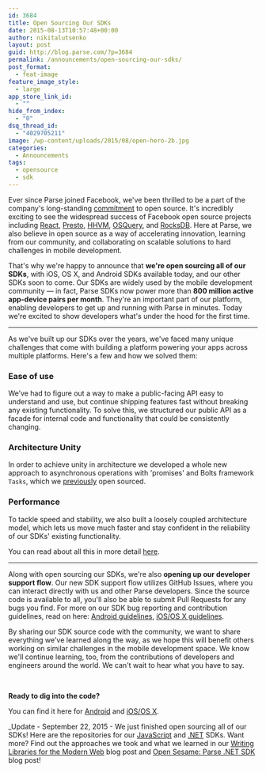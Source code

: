 ```yaml
---
id: 3684
title: Open Sourcing Our SDKs
date: 2015-08-13T10:57:48+00:00
author: nikitalutsenko
layout: post
guid: http://blog.parse.com/?p=3684
permalink: /announcements/open-sourcing-our-sdks/
post_format:
  - feat-image
feature_image_style:
  - large
app_store_link_id:
  - ""
hide_from_index:
  - "0"
dsq_thread_id:
  - "4029705211"
image: /wp-content/uploads/2015/08/open-hero-2b.jpg
categories:
  - Announcements
tags:
  - opensource
  - sdk
---
```

Ever since Parse joined Facebook, we've been thrilled to be a part of the company's long-standing [commitment](https://code.facebook.com/posts/463284987129903/oscon-2015-how-facebook-open-sources-at-scale/) to open source. It's incredibly exciting to see the widespread success of Facebook open source projects including [React](http://facebook.github.io/react/), [Presto](https://prestodb.io/), [HHVM](http://hhvm.com/), [OSQuery](https://osquery.io/), and [RocksDB](http://rocksdb.org/). Here at Parse, we also believe in open source as a way of accelerating innovation, learning from our community, and collaborating on scalable solutions to hard challenges in mobile development.

That's why we're happy to announce that **we're open sourcing all of our SDKs**, with iOS, OS X, and Android SDKs available today, and our other SDKs soon to come. Our SDKs are widely used by the mobile development community — in fact, Parse SDKs now power more than **800 million active app-device pairs per month**. They're an important part of our platform, enabling developers to get up and running with Parse in minutes. Today we're excited to show developers what's under the hood for the first time.

* * *

As we've built up our SDKs over the years, we've faced many unique challenges that come with building a platform powering your apps across multiple platforms. Here's a few and how we solved them:

### Ease of use

We’ve had to figure out a way to make a public-facing API easy to understand and use, but continue shipping features fast without breaking any existing functionality. To solve this, we structured our public API as a facade for internal code and functionality that could be consistently changing.

### Architecture Unity

In order to achieve unity in architecture we developed a whole new approach to asynchronous operations with 'promises' and Bolts framework `Tasks`, which we [previously](http://blog.parse.com/announcements/lets-bolt/) open sourced.

### Performance

To tackle speed and stability, we also built a loosely coupled architecture model, which lets us move much faster and stay confident in the reliability of our SDKs' existing functionality.

You can read about all this in more detail [here](http://blog.parse.com/learn/the-parse-sdk-whats-inside/).

* * *

Along with open sourcing our SDKs, we're also **opening up our developer support flow**. Our new SDK support flow utilizes GitHub Issues, where you can interact directly with us and other Parse developers. Since the source code is available to all, you'll also be able to submit Pull Requests for any bugs you find. For more on our SDK bug reporting and contribution guidelines, read on here: [Android guidelines](https://github.com/ParsePlatform/Parse-SDK-Android/blob/master/CONTRIBUTING.md), [iOS/OS X guidelines](https://github.com/ParsePlatform/Parse-SDK-iOS-OSX/blob/master/CONTRIBUTING.md).

By sharing our SDK source code with the community, we want to share everything we've learned along the way, as we hope this will benefit others working on similar challenges in the mobile development space. We know we'll continue learning, too, from the contributions of developers and engineers around the world. We can't wait to hear what you have to say.
  
&nbsp;
  
**Ready to dig into the code?**
  
You can find it here for [Android](https://github.com/ParsePlatform/Parse-SDK-Android) and [iOS/OS X](https://github.com/ParsePlatform/Parse-SDK-iOS-OSX).

_Update - September 22, 2015 - We just finished open sourcing all of our SDKs! Here are the repositories for our [JavaScript](https://github.com/ParsePlatform/Parse-SDK-JS) and [.NET](https://github.com/ParsePlatform/Parse-SDK-dotNET) SDKs. Want more? Find out the approaches we took and what we learned in our [Writing Libraries for the Modern Web](http://blog.parse.com/learn/engineering/writing-libraries-for-modern-web/) blog post and [Open Sesame: Parse .NET SDK](http://blog.parse.com/announcements/open-sesame-parse-net-sdk/) blog post!</p>